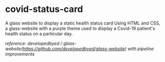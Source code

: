 # covid-status-card
A glass website to display a static health status card
Using HTML and CSS, a glass-website with a purple theme used to display a Covid-19 patient's health status on a particular day.

*reference: developedbyed
/
glass-website(https://github.com/developedbyed/glass-website) with pipeline improvements*
